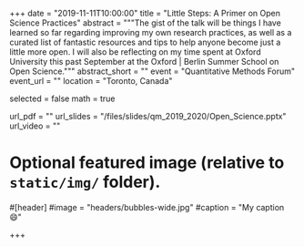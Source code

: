 +++
date = "2019-11-11T10:00:00"
title = "Little Steps: A Primer on Open Science Practices"
abstract = """The gist of the talk will be things I have learned so far regarding improving my own research practices, as well as a curated list of fantastic resources and tips to help anyone become just a little more open. I will also be reflecting on my time spent at Oxford University this past September at the Oxford | Berlin Summer School on Open Science."""
abstract_short = ""
event = "Quantitative Methods Forum"
event_url = ""
location = "Toronto, Canada"

selected = false
math = true

url_pdf = ""
url_slides = "/files/slides/qm_2019_2020/Open_Science.pptx"
url_video = ""

# Optional featured image (relative to `static/img/` folder).
#[header]
#image = "headers/bubbles-wide.jpg"
#caption = "My caption :smile:"

+++
